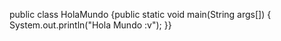 public class HolaMundo {public static void main(String args[])
{
System.out.println("Hola Mundo :v");
}}
